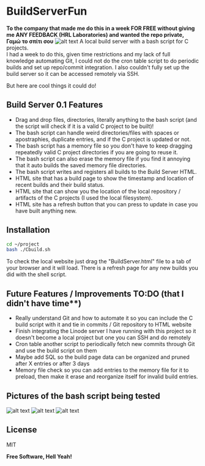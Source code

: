 # BuildServerFun
**To the company that made me do this in a week FOR FREE without giving me ANY FEEDBACK (HRL Laboratories) and wanted the repo private, Γαμώ το σπίτι σου**
![alt text](https://imgur.com/3HOJXqz.png)
A local build server with a bash script for C projects. <br />
I had a week to do this, given time restrictions and my lack of full knowledge automating Git, I could not do the cron table script to do periodic builds and set up repo/commit integration. I also couldn't fully set up the build server so it can be accessed remotely via SSH.

But here are cool things it could do!
## Build Server 0.1 Features
- Drag and drop files, directories, literally anything to the bash script (and the script will check if it is a valid C project to be built)!
- The bash script can handle weird directories/files with spaces or apostraphies, duplicate entries, and if the C project is updated or not.
- The bash script has a memory file so you don't have to keep dragging repeatedly valid C project directories if you are going to reuse it.
- The bash script can also erase the memory file if you find it annoying that it auto builds the saved memory file directories.
- The bash script writes and registers all builds to the Build Server HTML.
- HTML site that has a build page to show the timestamp and location of recent builds and their build status.
- HTML site that can show you the location of the local repository / artifacts of the C projects (I used the local filesystem).
- HTML site has a refresh button that you can press to update in case you have built anything new.
##

## Installation

```sh
cd ~/project
bash ./Cbuild.sh
```
To check the local website just drag the "BuildServer.html" file to a tab of your browser and it will load. There is a refresh page for any new builds you did with the shell script.

## Future Features / Improvements TO:DO (that I didn't have time**)
- Really understand Git and how to automate it so you can include the C build script with it and tie in commits / Git repository to HTML website
- Finish integrating the Linode server I have running with this project so it doesn't become a local project but one you can SSH and do remotely
- Cron table  another script to periodically fetch new commits through Git and use the build script on them
- Maybe add SQL so the build page data can be organized and pruned after X entries or after 3 days
- Memory file check so you can add entries to the memory file for it to preload, then make it erase and reorganize itself for invalid build entries.
##

## Pictures of the bash script being tested
![alt text](https://imgur.com/CSrmNpT.png)
![alt text](https://imgur.com/ecAUQFC.png)
![alt text](https://imgur.com/z5M3Wzr.png)


## License

MIT

**Free Software, Hell Yeah!**
